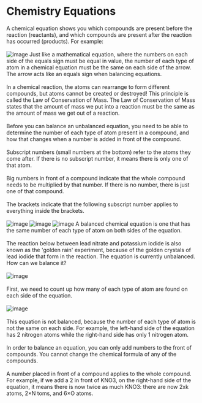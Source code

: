 # Chemistry Equations
A chemical equation shows you which compounds are present before the reaction (reactants), and which compounds are present after the reaction has occurred (products). For example: <br><br>
![image](https://user-images.githubusercontent.com/79883837/123073835-1f2b2b00-d45a-11eb-88f3-73afd4d529d7.png)
Just like a mathematical equation, where the numbers on each side of the equals sign must be equal in value, the number of each type of atom in a chemical equation must be the same on each side of the arrow. The arrow acts like an equals sign when balancing equations.<br><br>
In a chemical reaction, the atoms can rearrange to form different compounds, but atoms cannot be created or destroyed! This principle is called the Law of Conservation of Mass. The Law of Conservation of Mass states that the amount of mass we put into a reaction must be the same as the amount of mass we get out of a reaction.<br><br>
Before you can balance an unbalanced equation, you need to be able to determine the number of each type of atom present in a compound, and how that changes when a number is added in front of the compound.<br><br>
Subscript numbers (small numbers at the bottom) refer to the atoms they come after. If there is no subscript number, it means there is only one of that atom.<br><br>
Big numbers in front of a compound indicate that the whole compound needs to be multiplied by that number. If there is no number, there is just one of that compound.<br><br>
The brackets indicate that the following subscript number applies to everything inside the brackets.<br><br>
![image](https://user-images.githubusercontent.com/79883837/123074937-18e97e80-d45b-11eb-8224-3fff2d32a99e.png)
![image](https://user-images.githubusercontent.com/79883837/123074493-b1cbca00-d45a-11eb-8b41-3e7984b32256.png)
![image](https://user-images.githubusercontent.com/79883837/123074805-fce5dd00-d45a-11eb-91d4-01a403121781.png)
A balanced chemical equation is one that has the same number of each type of atom on both sides of the equation.<br><Br>
The reaction below between lead nitrate and potassium iodide is also known as the 'golden rain' experiment, because of the golden crystals of lead iodide that form in the reaction. The equation is currently unbalanced. How can we balance it?<br><Br>
![image](https://user-images.githubusercontent.com/79883837/123075958-091e6a00-d45c-11eb-8f1e-db3dabe0770b.png)<Br><br>
First, we need to count up how many of each type of atom are found on each side of the equation.<br><br>
![image](https://user-images.githubusercontent.com/79883837/123076085-25220b80-d45c-11eb-8f13-1555b83ffeba.png)<br><br>
This equation is not balanced, because the number of each type of atom is not the same on each side. For example, the left-hand side of the equation has 2 nitrogen atoms while the right-hand side has only 1 nitrogen atom.<br><br>
In order to balance an equation, you can only add numbers to the front of compounds. You cannot change the chemical formula of any of the compounds.<Br><br>
A number placed in front of a compound applies to the whole compound. For example, if we add a 2 in front of KNO3, on the right-hand side of the equation, it means there is now twice as much KNO3: there are now 2xk atoms, 2×N toms, and 6×O atoms.
